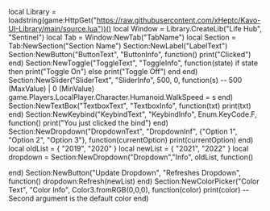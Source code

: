local Library = loadstring(game:HttpGet("https://raw.githubusercontent.com/xHeptc/Kavo-UI-Library/main/source.lua"))()
local Window = Library.CreateLib("Life Hub", "Sentinel")
local Tab = Window:NewTab("TabName")
local Section = Tab:NewSection("Section Name")
Section:NewLabel("LabelText")
Section:NewButton("ButtonText", "ButtonInfo", function()
    print("Clicked")
end)
Section:NewToggle("ToggleText", "ToggleInfo", function(state)
    if state then
        print("Toggle On")
    else
        print("Toggle Off")
    end
end)
Section:NewSlider("SliderText", "SliderInfo", 500, 0, function(s) -- 500 (MaxValue) | 0 (MinValue)
    game.Players.LocalPlayer.Character.Humanoid.WalkSpeed = s
end)
Section:NewTextBox("TextboxText", "TextboxInfo", function(txt)
	print(txt)
end)
Section:NewKeybind("KeybindText", "KeybindInfo", Enum.KeyCode.F, function()
	print("You just clicked the bind")
end)
Section:NewDropdown("DropdownText", "DropdownInf", {"Option 1", "Option 2", "Option 3"}, function(currentOption)
    print(currentOption)
end)
local oldList = {
  "2019",
  "2020"
}
local newList = {
  "2021",
  "2022"
}
local dropdown = Section:NewDropdown("Dropdown","Info", oldList, function()

end)
Section:NewButton("Update Dropdown", "Refreshes Dropdown", function()
  dropdown:Refresh(newList)
end)
Section:NewColorPicker("Color Text", "Color Info", Color3.fromRGB(0,0,0), function(color)
    print(color)
    -- Second argument is the default color
end)
